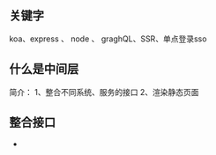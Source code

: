 ## 关键字

koa、express 、 node 、 graghQL、SSR、单点登录sso

## 什么是中间层

简介： 1、整合不同系统、服务的接口 2、渲染静态页面


## 整合接口

- 

